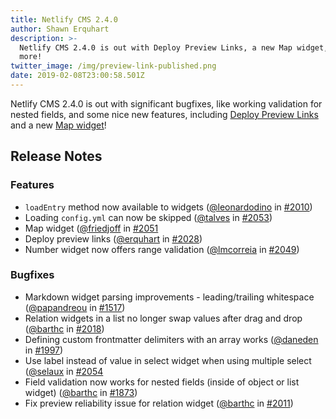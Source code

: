 ```yaml
---
title: Netlify CMS 2.4.0
author: Shawn Erquhart
description: >-
  Netlify CMS 2.4.0 is out with Deploy Preview Links, a new Map widget, and
  more!
twitter_image: /img/preview-link-published.png
date: 2019-02-08T23:00:58.501Z
---
```

Netlify CMS 2.4.0 is out with significant bugfixes, like working validation for nested fields, and some nice new features, including [Deploy Preview Links](https://www.netlifycms.org/blog/2019/02/netlify-cms-2-4-0) and a new [Map widget](https://www.netlifycms.org/docs/widgets/#map)!

## Release Notes


### Features
* `loadEntry` method now available to widgets ([@leonardodino](https://github.com/leonardodino) in [#2010](https://github.com/netlify/netlify-cms/pull/2010))
* Loading `config.yml` can now be skipped ([@talves](https://github.com/talves) in [#2053](https://github.com/netlify/netlify-cms/pull/2053))
* Map widget ([@friedjoff](https://github.com/friedjoff) in [#2051](https://github.com/netlify/netlify-cms/pull/2051)
* Deploy preview links ([@erquhart](https://github.com/erquhart) in [#2028](https://github.com/netlify/netlify-cms/pull/2028))
* Number widget now offers range validation ([@lmcorreia](https://github.com/lmcorreia) in [#2049](https://github.com/netlify/netlify-cms/pull/2049))

### Bugfixes
* Markdown widget parsing improvements - leading/trailing whitespace ([@papandreou](https://github.com/papandreou) in [#1517](https://github.com/netlify/netlify-cms/pull/1517))
* Relation widgets in a list no longer swap values after drag and drop ([@barthc](https://github.com/barthc) in [#2018](https://github.com/netlify/netlify-cms/pull/2018))
* Defining custom frontmatter delimiters with an array works ([@daneden](https://github.com/daneden) in [#1997](https://github.com/netlify/netlify-cms/pull/1997))
* Use label instead of value in select widget when using multiple select ([@selaux](https://github.com/selaux) in [#2054](https://github.com/netlify/netlify-cms/pull/2054)
* Field validation now works for nested fields (inside of object or list widget) ([@barthc](https://github.com/barthc) in [#1873](https://github.com/netlify/netlify-cms/pull/1873))
* Fix preview reliability issue for relation widget ([@barthc](https://github.com/barthc) in [#2011](https://github.com/netlify/netlify-cms/pull/2011))

